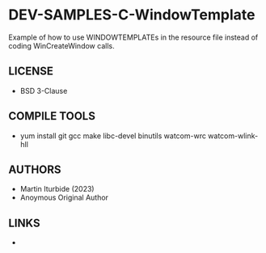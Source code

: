 # DEV-SAMPLES-C-WindowTemplate
Example of how to use WINDOWTEMPLATEs in the resource file instead of coding WinCreateWindow calls.

## LICENSE
* BSD 3-Clause

## COMPILE TOOLS
* yum install git gcc make libc-devel binutils watcom-wrc watcom-wlink-hll
 
## AUTHORS
* Martin Iturbide (2023)
* Anoymous Original Author

## LINKS
* 
